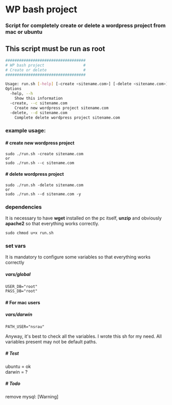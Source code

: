# WP bash project
### Script for completely create or delete a wordpress project from mac or ubuntu

## This script must be run as root

```bash
###################################
# WP bash project                 #
# Create or delete                #
###################################

Usage: run.sh [-help] [-create <sitename.com>] [-delete <sitename.com>] [-y confirm delete]
Options
  -help, --h
    Show this information
  -create, --c sitename.com
    Create new wordpress project sitename.com
  -delete, --d sitename.com
    Complete delete wordpress project sitename.com
```

### example usage:
#### # create new wordpress project
```
sudo ./run.sh -create sitename.com
or
sudo ./run.sh --c sitename.com
```
#### # delete wordpress project
```
sudo ./run.sh -delete sitename.com
or
sudo ./run.sh --d sitename.com -y
```

### dependencies
It is necessary to have **wget** installed on the pc itself, **unzip** and obviously **apache2** so that everything works correctly.
```
sudo chmod u+x run.sh
```

### set vars
It is mandatory to configure some variables so that everything works correctly

##### vars/global
```
USER_DB="root"
PASS_DB="root"
```

#### # For mac users
##### vars/darwin
```
PATH_USER="nsrau"
```
Anyway, it's best to check all the variables. I wrote this sh for my need. All variables present may not be default paths.

##### # Test
ubuntu = ok <br>
darwin = ?

##### # Todo
remove mysql: [Warning]
